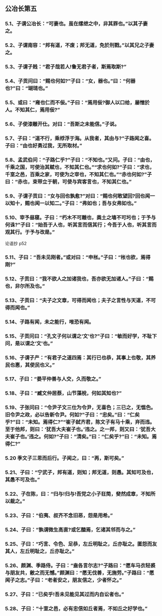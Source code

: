 ## 公冶长第五

### 5.1、子谓公冶长：“可妻也。虽在缧绁之中，非其罪也。”以其子妻之。

### 5.2、子谓南容：“邦有道，不废；邦无道，免於刑戮。”以其兄之子妻之。

### 5.3、子谓子贱：“君子哉若人!鲁无君子者，斯焉取斯?”

### 5.4、子贡问曰：“赐也何如?”子曰：“女，器也。”曰：“何器也?”曰：“瑚琏也。”

### 5.5、或曰：“雍也仁而不佞。”子曰：“焉用佞?御人以口给，屡憎於人。不知其仁，焉用佞?”

### 5.6、子使漆雕开仕。对曰：“吾斯之未能信。”子说。

### 5.7、子曰：“道不行，乘桴浮于海。从我者，其由与?”子路闻之喜。子曰：“由也好勇过我，无所取材。”

### 5.8、孟武伯问：“子路仁乎?”子曰：“不知也。”又问。子曰：“由也，千乘之国，可使治其赋也，不知其仁也。”“求也何如?”子曰：“求也，千室之邑，百乘之家，可使为之宰也，不知其仁也。”“赤也何如?”子曰：“赤也，束带立于朝，可使与宾客言也，不知其仁也。”

### 5.9、子谓子贡曰：“女与回也孰愈?”对曰：“赐也何敢望回?回也闻一以知十，赐也闻一以知二。”子曰：“弗如也；吾与女弗如也。”

### 5.10、宰予昼寝。子曰：“朽木不可雕也，粪土之墙不可圬也；于予与何诛?”子曰：“始吾于人也，听其言而信其行；今吾于人也，听其言而观其行。于予与改是。”

论语抄 p52

### 5.11、子曰：“吾未见刚者。”或对曰：“申枨。”子曰：“枨也欲，焉得刚?”

### 5.12、子贡曰：“我不欲人之加诸我也，吾亦欲无加诸人。”子曰：“赐也，非尔所及也。”

### 5.13、子贡曰：“夫子之文章，可得而闻也；夫子之言性与天道，不可得而闻也。”

### 5.14、子路有闻，未之能行，唯恐有闻。

### 5.15、子贡问曰：“孔文子何以谓之‘文’也?”子曰：“敏而好学，不耻下问，是以谓之‘文’也。”

### 5.16、子谓子产：“有君子之道四焉：其行已也恭，其事上也敬，其养民也惠，其使民也义。”

### 5.17、子曰：“晏平仲善与人交，久而敬之。”

### 5.18、子曰：“臧文仲居蔡，山节藻梲，何如其知也?”

### 5.19、子张问曰：“令尹子文三仕为令尹，无喜色；三已之，无愠色。旧令尹之政，必以告新令尹。何如?”子曰：“忠矣。”曰：“仁矣乎?”曰：“未知。焉得仁?”“崔子弑齐君，陈文子有马十乘，弃而违。至于他邦，则曰：‘犹吾大夫崔子也。’违之。之一邦，则又曰：‘犹吾大夫崔子也。’违之。何如?”子曰：“清矣。”曰：“仁矣乎?”曰：“未知。焉得仁?”

### 5.20 季文子三思而后行。子闻之，曰：“再，斯可矣。”

### 5.21、子曰：“宁武子，邦有道，则知；邦无道，则愚。其知可及也，其愚不可及也。”

### 5.22、子在陈，曰：“归与!归与!吾党之小子狂简，斐然成章，不知所以裁之。”

### 5.23、子曰：“伯夷、叔齐不念旧恶，怨是用希。”

### 5.24、子曰：“孰谓微生高直?或乞醯焉，乞诸其邻而与之。”

### 5.25、子曰：“巧言、令色、足恭，左丘明耻之，丘亦耻之。匿怨而友其人，左丘明耻之，丘亦耻之。”

### 5.26、颜渊、季路侍。子曰：“盍各言尔志?”子路曰：“愿车马衣轻裘与朋友共，敝之而无憾。”颜渊曰：“愿无伐善，无施劳。”子路曰：“愿闻子之志。”子曰：“老者安之，朋友信之，少者怀之。”

### 5.27、子曰：“已矣乎!吾未见能见其过而内自讼者也。”

### 5.28、子曰：“十室之邑，必有忠信如丘者焉，不如丘之好学也。”

